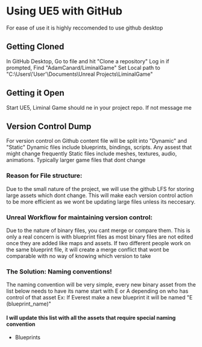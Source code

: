 <h1>Using UE5 with GitHub</h1>
For ease of use it is highly reccomended to use github desktop

<h2>Getting Cloned</h2>
In GitHub Desktop, Go to file and hit "Clone a repository"
Log in if prompted, Find "AdamCanard/LiminalGame"
Set Local path to
"C:\Users\'User'\Documents\Unreal Projects\LiminalGame"

<h2>Getting it Open</h2>
Start UE5, Liminal Game should ne in your project repo. If not message me  

<h2>Version Control Dump</h2>

For version control on Github content file will be split into "Dynamic" and "Static"
Dynamic files include blueprints, bindings, scripts. Any assest that might change frequently
Static files include meshes, textures, audio, animations. Typically larger game files that dont change

<h3>Reason for File structure:</h3>
Due to the small nature of the project, we will use the github LFS for storing large assets which dont change. This will make each version control action to be more efficient as we wont be updating large files unless its neccesary.

<h3>Unreal Workflow for maintaining version control:</h3>
Due to the nature of binary files, you cant merge or compare them.
This is only a real concern is with blueprint files as most binary files are not edited once they are added like maps and assets.
If two different people work on the same blueprint file, it will create a merge conflict that wont be comparable with no way of knowing which version to take
  <h3>The Solution: Naming conventions!</h3>
  The naming convention will be very simple, every new binary asset from the list below needs to have its name start with E or A depending on who has control of that asset
  Ex: If Everest make a new blueprint it will be named "E (blueprint_name)"
  
  <h4>I will update this list with all the assets that require special naming convention</h4>
  <ul>
    <li>Blueprints</li>
  </ul>
  
  
